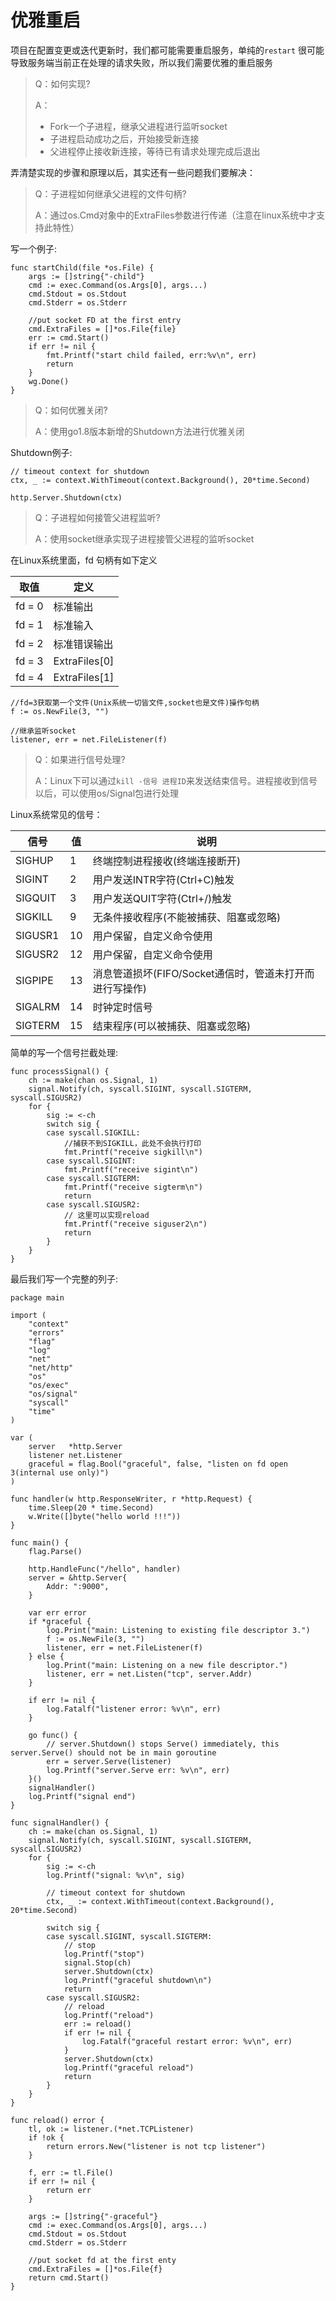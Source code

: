 # 优雅重启

项目在配置变更或迭代更新时，我们都可能需要重启服务，单纯的`restart` 很可能导致服务端当前正在处理的请求失败，所以我们需要优雅的重启服务

> Q：如何实现?
> 
> A：
> 
> * Fork一个子进程，继承父进程进行监听socket
> * 子进程启动成功之后，开始接受新连接
> * 父进程停止接收新连接，等待已有请求处理完成后退出

 
弄清楚实现的步骤和原理以后，其实还有一些问题我们要解决：

> Q：子进程如何继承父进程的文件句柄?
> 
> A：通过os.Cmd对象中的ExtraFiles参数进行传递（注意在linux系统中才支持此特性）

写一个例子: 

```
func startChild(file *os.File) {
	args := []string{"-child"}
	cmd := exec.Command(os.Args[0], args...)
	cmd.Stdout = os.Stdout
	cmd.Stderr = os.Stderr

	//put socket FD at the first entry
	cmd.ExtraFiles = []*os.File{file}
	err := cmd.Start()
	if err != nil {
		fmt.Printf("start child failed, err:%v\n", err)
		return
	}
	wg.Done()
}
```

> Q：如何优雅关闭?
> 
> A：使用go1.8版本新增的Shutdown方法进行优雅关闭
> 

Shutdown例子:

```
// timeout context for shutdown
ctx, _ := context.WithTimeout(context.Background(), 20*time.Second)

http.Server.Shutdown(ctx)
```

> Q：子进程如何接管父进程监听?
> 
> A：使用socket继承实现子进程接管父进程的监听socket
> 

在Linux系统里面，fd 句柄有如下定义

  取值  | 定义
---- | ----
fd = 0 | 标准输出
fd = 1 | 标准输入
fd = 2 | 标准错误输出
fd = 3 | ExtraFiles[0]
fd = 4 | ExtraFiles[1]

```
//fd=3获取第一个文件(Unix系统一切皆文件,socket也是文件)操作句柄
f := os.NewFile(3, "")

//继承监听socket
listener, err = net.FileListener(f)
```

> Q：如果进行信号处理?
> 
> A：Linux下可以通过`kill -信号 进程ID`来发送结束信号。进程接收到信号以后，可以使用os/Signal包进行处理
> 

Linux系统常见的信号：

信号 | 值 | 说明
---- | ---- | ---- 
SIGHUP  |	1    |   终端控制进程接收(终端连接断开)
SIGINT | 	2	|	用户发送INTR字符(Ctrl+C)触发
SIGQUIT |	3	|	用户发送QUIT字符(Ctrl+/)触发
SIGKILL	|	9	|	无条件接收程序(不能被捕获、阻塞或忽略)
SIGUSR1	|	10	|	用户保留，自定义命令使用
SIGUSR2	|	12	|	用户保留，自定义命令使用
SIGPIPE	|	13	|	消息管道损坏(FIFO/Socket通信时，管道未打开而进行写操作)
SIGALRM	|	14	|	时钟定时信号
SIGTERM	|	15	|	结束程序(可以被捕获、阻塞或忽略)

简单的写一个信号拦截处理:

```
func processSignal() {
	ch := make(chan os.Signal, 1)
	signal.Notify(ch, syscall.SIGINT, syscall.SIGTERM, syscall.SIGUSR2)
	for {
		sig := <-ch
		switch sig {
		case syscall.SIGKILL:
			//捕获不到SIGKILL，此处不会执行打印
			fmt.Printf("receive sigkill\n")
		case syscall.SIGINT:
			fmt.Printf("receive sigint\n")
		case syscall.SIGTERM:
			fmt.Printf("receive sigterm\n")
			return
		case syscall.SIGUSR2:
			// 这里可以实现reload
			fmt.Printf("receive siguser2\n")
			return
		}
	}
}
```

最后我们写一个完整的列子:

```
package main

import (
	"context"
	"errors"
	"flag"
	"log"
	"net"
	"net/http"
	"os"
	"os/exec"
	"os/signal"
	"syscall"
	"time"
)

var (
	server   *http.Server
	listener net.Listener
	graceful = flag.Bool("graceful", false, "listen on fd open 3(internal use only)")
)

func handler(w http.ResponseWriter, r *http.Request) {
	time.Sleep(20 * time.Second)
	w.Write([]byte("hello world !!!"))
}

func main() {
	flag.Parse()

	http.HandleFunc("/hello", handler)
	server = &http.Server{
		Addr: ":9000",
	}

	var err error
	if *graceful {
		log.Print("main: Listening to existing file descriptor 3.")
		f := os.NewFile(3, "")
		listener, err = net.FileListener(f)
	} else {
		log.Print("main: Listening on a new file descriptor.")
		listener, err = net.Listen("tcp", server.Addr)
	}

	if err != nil {
		log.Fatalf("listener error: %v\n", err)
	}

	go func() {
		// server.Shutdown() stops Serve() immediately, this server.Serve() should not be in main goroutine
		err = server.Serve(listener)
		log.Printf("server.Serve err: %v\n", err)
	}()
	signalHandler()
	log.Printf("signal end")
}

func signalHandler() {
	ch := make(chan os.Signal, 1)
	signal.Notify(ch, syscall.SIGINT, syscall.SIGTERM, syscall.SIGUSR2)
	for {
		sig := <-ch
		log.Printf("signal: %v\n", sig)

		// timeout context for shutdown
		ctx, _ := context.WithTimeout(context.Background(), 20*time.Second)

		switch sig {
		case syscall.SIGINT, syscall.SIGTERM:
			// stop
			log.Printf("stop")
			signal.Stop(ch)
			server.Shutdown(ctx)
			log.Printf("graceful shutdown\n")
			return
		case syscall.SIGUSR2:
			// reload
			log.Printf("reload")
			err := reload()
			if err != nil {
				log.Fatalf("graceful restart error: %v\n", err)
			}
			server.Shutdown(ctx)
			log.Printf("graceful reload")
			return
		}
	}
}

func reload() error {
	tl, ok := listener.(*net.TCPListener)
	if !ok {
		return errors.New("listener is not tcp listener")
	}

	f, err := tl.File()
	if err != nil {
		return err
	}

	args := []string{"-graceful"}
	cmd := exec.Command(os.Args[0], args...)
	cmd.Stdout = os.Stdout
	cmd.Stderr = os.Stderr

	//put socket fd at the first enty
	cmd.ExtraFiles = []*os.File{f}
	return cmd.Start()
}

```
